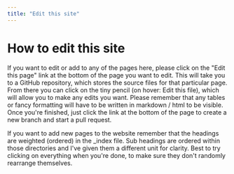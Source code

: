 ```yaml
---
title: "Edit this site"
---
```

# How to edit this site

If you want to edit or add to any of the pages here, please click on the "Edit this page" link at the bottom of the page you want to edit. This will take you to a GitHub repository, which stores the source files for that particular page. From there you can click on the tiny pencil (on hover: Edit this file), which will allow you to make any edits you want. Please remember that any tables or fancy formatting will have to be written in markdown / html to be visible. Once you're finished, just click the link at the bottom of the page to create a new branch and start a pull request.

If you want to add new pages to the website remember that the headings are weighted (ordered) in the _index file. Sub headings are ordered within those directories and I've given them a different unit for clarity. Best to try clicking on everything when you're done, to make sure they don't randomly rearrange themselves.
